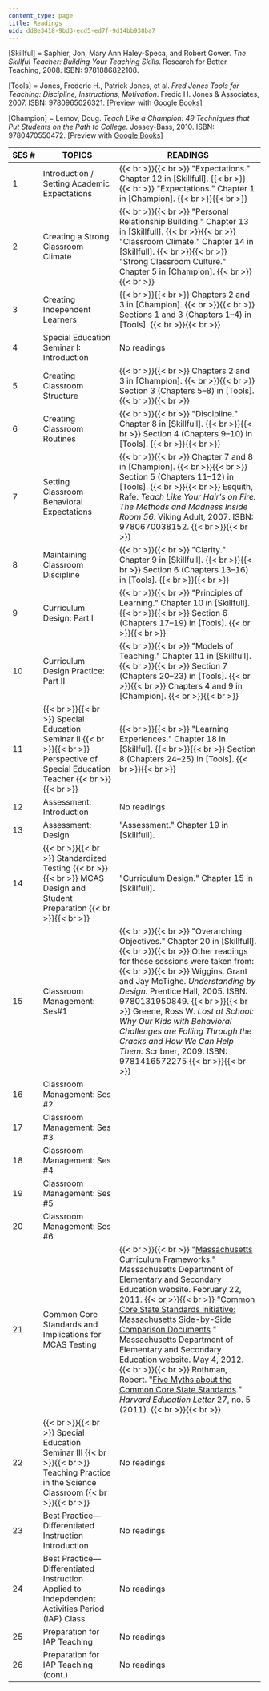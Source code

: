 ```yaml
---
content_type: page
title: Readings
uid: dd8e3418-9bd3-ecd5-ed7f-9d14bb938ba7
---
```


\[Skillful\] = Saphier, Jon, Mary Ann Haley-Speca, and Robert Gower. _The Skillful Teacher: Building Your Teaching Skills_. Research for Better Teaching, 2008. ISBN: 9781886822108.

\[Tools\] = Jones, Frederic H., Patrick Jones, et al. _Fred Jones Tools for Teaching: Discipline, Instructions, Motivation_. Fredic H. Jones & Associates, 2007. ISBN: 9780965026321. \[Preview with [Google Books](http://books.google.com/books?id=K6sHwYih590C&pg=PAfrontcover)\]

\[Champion\] = Lemov, Doug. _Teach Like a Champion: 49 Techniques that Put Students on the Path to College_. Jossey-Bass, 2010. ISBN: 9780470550472. \[Preview with [Google Books](http://books.google.com/books?id=1iWrvWJy5SwC&pg=PAfrontcover)\]

| SES # | TOPICS | READINGS |
| --- | --- | --- |
| 1 | Introduction / Setting Academic Expectations |  {{< br >}}{{< br >}} "Expectations." Chapter 12 in \[Skillfull\]. {{< br >}}{{< br >}} "Expectations." Chapter 1 in \[Champion\]. {{< br >}}{{< br >}}  |
| 2 | Creating a Strong Classroom Climate |  {{< br >}}{{< br >}} "Personal Relationship Building." Chapter 13 in \[Skillfull\]. {{< br >}}{{< br >}} "Classroom Climate." Chapter 14 in \[Skillfull\]. {{< br >}}{{< br >}} "Strong Classroom Culture." Chapter 5 in \[Champion\]. {{< br >}}{{< br >}}  |
| 3 | Creating Independent Learners |  {{< br >}}{{< br >}} Chapters 2 and 3 in \[Champion\]. {{< br >}}{{< br >}} Sections 1 and 3 (Chapters 1–4) in \[Tools\]. {{< br >}}{{< br >}}  |
| 4 | Special Education Seminar I: Introduction | No readings |
| 5 | Creating Classroom Structure |  {{< br >}}{{< br >}} Chapters 2 and 3 in \[Champion\]. {{< br >}}{{< br >}} Section 3 (Chapters 5–8) in \[Tools\]. {{< br >}}{{< br >}}  |
| 6 | Creating Classroom Routines |  {{< br >}}{{< br >}} "Discipline." Chapter 8 in \[Skillfull\]. {{< br >}}{{< br >}} Section 4 (Chapters 9–10) in \[Tools\]. {{< br >}}{{< br >}}  |
| 7 | Setting Classroom Behavioral Expectations |  {{< br >}}{{< br >}} Chapter 7 and 8 in \[Champion\]. {{< br >}}{{< br >}} Section 5 (Chapters 11–12) in \[Tools\]. {{< br >}}{{< br >}} Esquith, Rafe. _Teach Like Your Hair's on Fire: The Methods and Madness Inside Room 56_. Viking Adult, 2007. ISBN: 9780670038152. {{< br >}}{{< br >}}  |
| 8 | Maintaining Classroom Discipline |  {{< br >}}{{< br >}} "Clarity." Chapter 9 in \[Skillfull\]. {{< br >}}{{< br >}} Section 6 (Chapters 13–16) in \[Tools\]. {{< br >}}{{< br >}}  |
| 9 | Curriculum Design: Part I |  {{< br >}}{{< br >}} "Principles of Learning." Chapter 10 in \[Skillfull\]. {{< br >}}{{< br >}} Section 6 (Chapters 17–19) in \[Tools\]. {{< br >}}{{< br >}}  |
| 10 | Curriculum Design Practice: Part II |  {{< br >}}{{< br >}} "Models of Teaching." Chapter 11 in \[Skillfull\]. {{< br >}}{{< br >}} Section 7 (Chapters 20–23) in \[Tools\]. {{< br >}}{{< br >}} Chapters 4 and 9 in \[Champion\]. {{< br >}}{{< br >}}  |
| 11 |  {{< br >}}{{< br >}} Special Education Seminar II {{< br >}}{{< br >}} Perspective of Special Education Teacher {{< br >}}{{< br >}}  |  {{< br >}}{{< br >}} "Learning Experiences." Chapter 18 in \[Skillful\]. {{< br >}}{{< br >}} Section 8 (Chapters 24–25) in \[Tools\]. {{< br >}}{{< br >}}  |
| 12 | Assessment: Introduction | No readings |
| 13 | Assessment: Design | "Assessment." Chapter 19 in \[Skillfull\]. |
| 14 |  {{< br >}}{{< br >}} Standardized Testing {{< br >}}{{< br >}} MCAS Design and Student Preparation {{< br >}}{{< br >}}  | "Curriculum Design." Chapter 15 in \[Skillfull\]. |
| 15 | Classroom Management: Ses#1 |  {{< br >}}{{< br >}} "Overarching Objectives." Chapter 20 in \[Skillfull\]. {{< br >}}{{< br >}} Other readings for these sessions were taken from: {{< br >}}{{< br >}} Wiggins, Grant and Jay McTighe. _Understanding by Design._ Prentice Hall, 2005. ISBN: 9780131950849. {{< br >}}{{< br >}} Greene, Ross W. _Lost at School: Why Our Kids with Behavioral Challenges are Falling Through the Cracks and How We Can Help Them._ Scribner, 2009. ISBN: 9781416572275 {{< br >}}{{< br >}}  |
| 16 | Classroom Management: Ses #2 |
| 17 | Classroom Management: Ses #3 |
| 18 | Classroom Management: Ses #4 |
| 19 | Classroom Management: Ses #5 |
| 20 | Classroom Management: Ses #6 |
| 21 | Common Core Standards and Implications for MCAS Testing |  {{< br >}}{{< br >}} "[Massachusetts Curriculum Frameworks](http://www.doe.mass.edu/frameworks/current.html)." Massachusetts Department of Elementary and Secondary Education website. February 22, 2011. {{< br >}}{{< br >}} "[Common Core State Standards Initiative: Massachusetts Side-by-Side Comparison Documents](http://www.doe.mass.edu/candi/commoncore/?section=comparison)." Massachusetts Department of Elementary and Secondary Education website. May 4, 2012. {{< br >}}{{< br >}} Rothman, Robert. "[Five Myths about the Common Core State Standards](http://www.hepg.org/hel/article/513)." _Harvard Education Letter_ 27, no. 5 (2011). {{< br >}}{{< br >}}  |
| 22 |  {{< br >}}{{< br >}} Special Education Seminar III {{< br >}}{{< br >}} Teaching Practice in the Science Classroom {{< br >}}{{< br >}}  | No readings |
| 23 | Best Practice—Differentiated Instruction Introduction | No readings |
| 24 | Best Practice—Differentiated Instruction Applied to Indepdendent Activities Period (IAP) Class | No readings |
| 25 | Preparation for IAP Teaching | No readings |
| 26 | Preparation for IAP Teaching (cont.) | No readings